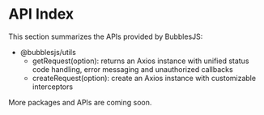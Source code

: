 # API Index

This section summarizes the APIs provided by BubblesJS:

- @bubblesjs/utils
  - getRequest(option): returns an Axios instance with unified status code handling, error messaging and unauthorized callbacks
  - createRequest(option): create an Axios instance with customizable interceptors

More packages and APIs are coming soon.